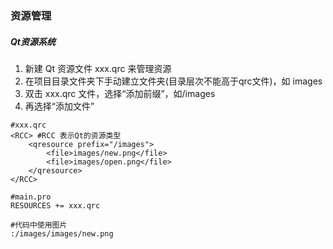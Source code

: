 ### 资源管理

##### Qt资源系统


1. 新建 Qt 资源文件 xxx.qrc 来管理资源
2. 在项目目录文件夹下手动建立文件夹(目录层次不能高于qrc文件)，如 images
3. 双击 xxx.qrc 文件，选择“添加前缀”，如/images
4. 再选择“添加文件”

```
#xxx.qrc
<RCC> #RCC 表示Qt的资源类型
	<qresource prefix="/images">
		<file>images/new.png</file>
		<file>images/open.png</file>
	</qresource>
</RCC>

#main.pro
RESOURCES += xxx.qrc

#代码中使用图片
:/images/images/new.png
```